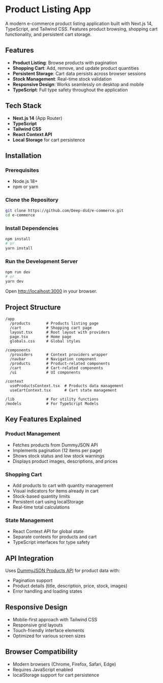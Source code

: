 # Product Listing App

A modern e-commerce product listing application built with Next.js 14, TypeScript, and Tailwind CSS. Features product browsing, shopping cart functionality, and persistent cart storage.

## Features

- **Product Listing**: Browse products with pagination
- **Shopping Cart**: Add, remove, and update product quantities
- **Persistent Storage**: Cart data persists across browser sessions
- **Stock Management**: Real-time stock validation
- **Responsive Design**: Works seamlessly on desktop and mobile
- **TypeScript**: Full type safety throughout the application

## Tech Stack

- **Next.js 14** (App Router)
- **TypeScript**
- **Tailwind CSS**
- **React Context API**
- **Local Storage** for cart persistence

## Installation

### Prerequisites
- Node.js 18+ 
- npm or yarn

### Clone the Repository
```bash
git clone https://github.com/Deep-dsd/e-commerce.git
cd e-commerce
```

### Install Dependencies
```bash
npm install
# or
yarn install
```

### Run the Development Server
```bash
npm run dev
# or
yarn dev
```

Open [http://localhost:3000](http://localhost:3000) in your browser.

## Project Structure

```
/app
  /products       # Products listing page
  /cart           # Shopping cart page        
  layout.tsx      # Root layout with providers
  page.tsx        # Home page
  globals.css     # Global styles

/components
  /providers      # Context providers wrapper
  /navbar         # Navigation component
  /products       # Product-related components
  /cart           # Cart-related components
  /ui             # UI components

/context
  useProductsContext.tsx  # Products data management
  useCartContext.tsx      # Cart state management

/lib              # For utility functions
/models           # For TypeScript Models

```

## Key Features Explained

### Product Management
- Fetches products from DummyJSON API
- Implements pagination (12 items per page)
- Shows stock status and low stock warnings
- Displays product images, descriptions, and prices

### Shopping Cart
- Add products to cart with quantity management
- Visual indicators for items already in cart
- Stock-based quantity limits
- Persistent cart using localStorage
- Real-time total calculations

### State Management
- React Context API for global state
- Separate contexts for products and cart
- TypeScript interfaces for type safety

## API Integration

Uses [DummyJSON Products API](https://dummyjson.com/products) for product data with:
- Pagination support
- Product details (title, description, price, stock, images)
- Error handling and loading states

## Responsive Design

- Mobile-first approach with Tailwind CSS
- Responsive grid layouts
- Touch-friendly interface elements
- Optimized for various screen sizes

## Browser Compatibility

- Modern browsers (Chrome, Firefox, Safari, Edge)
- Requires JavaScript enabled
- localStorage support for cart persistence

